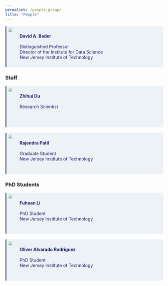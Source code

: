 ```yaml
---
permalink: /people_group/
title: "People"
---
```


<div class="warning" style='background-color:#EDF2F7; color:#1A2067; border-left: solid #718096 4px; border-radius: 4px;'>
<img  src="https://davidbader.net/authors/admin/avatar_hu467bff5a4a8e196f6bcbcd380ff8250b_6318_270x270_fill_q90_lanczos_center.jpg" style="zoom:70%;  float:left; padding:0.7em" />
<p style='padding:0.7em; margin-left:0.5em; display: inline-block;'>
<b>David A. Bader</b> 
<br>  
<br>Distinguished Professor  
<br>Director of the Institute for Data Science
<br>New Jersey Institute of Technology<br>
<a href="https://www.linkedin.com/in/oliver-alvarado-rod/" target="_blank" rel="noopener">
<i class="fab fa-linkedin"></i>
</a>
</p>
</div>

### Staff

<div class="warning" style='background-color:#EDF2F7; color:#1A2067; border-left: solid #718096 4px; border-radius: 4px;'>
<img  src="https://davidbader.net/authors/alvaradorodriguez-oliver/avatar_hu8ae89edcfb38e4a2c4f82e57e9d9544c_414069_270x270_fill_q90_lanczos_center.jpg" style="zoom:70%;  float:left; padding:0.7em" />
<p style='padding:0.7em; margin-left:0.5em; display: inline-block;'>
<b>Zhihui Du</b> 
<br>  
<br>Research Scientist
<br>
<a href="https://www.linkedin.com/in/oliver-alvarado-rod/" target="_blank" rel="noopener">
<i class="fab fa-linkedin"></i>
</a>
<br><br>
</p>
</div>

<br>

<div class="warning" style='background-color:#EDF2F7; color:#1A2067; border-left: solid #718096 4px; border-radius: 4px;'>
<img  src="https://davidbader.net/authors/alvaradorodriguez-oliver/avatar_hu8ae89edcfb38e4a2c4f82e57e9d9544c_414069_270x270_fill_q90_lanczos_center.jpg" style="zoom:70%;  float:left; padding:0.7em" />
<p style='padding:0.7em; margin-left:0.5em; display: inline-block;'>
<b>Rajendra Patil</b> 
<br>  
<br>Graduate Student
<br>New Jersey Institute of Technology<br>
<a href="https://www.linkedin.com/in/oliver-alvarado-rod/" target="_blank" rel="noopener">
<i class="fab fa-linkedin"></i>
</a>
<br>
</p>
</div>

### PhD Students
<div class="warning" style='background-color:#EDF2F7; color:#1A2067; border-left: solid #718096 4px; border-radius: 4px;'>
<img  src="https://davidbader.net/authors/li-fuhuan/avatar_hu06b08d0b5652809328fedc854a407cb8_682321_270x270_fill_lanczos_center_3.png" style="zoom:70%;  float:left; padding:0.7em" />
<p style='padding:0.7em; margin-left:0.5em; display: inline-block;'>
<b>Fuhuan Li</b> 
<br>  
<br>PhD Student
<br>New Jersey Institute of Technology<br>
<a href="https://www.linkedin.com/in/oliver-alvarado-rod/" target="_blank" rel="noopener">
<i class="fab fa-linkedin"></i>
</a>
<br>
</p>
</div>

<br>

<div class="warning" style='background-color:#EDF2F7; color:#1A2067; border-left: solid #718096 4px; border-radius: 4px;'>
<img  src="https://davidbader.net/authors/alvaradorodriguez-oliver/avatar_hu8ae89edcfb38e4a2c4f82e57e9d9544c_414069_270x270_fill_q90_lanczos_center.jpg" style="zoom:70%;  float:left; padding:0.7em" />
<p style='padding:0.7em; margin-left:0.5em; display: inline-block;'>
<b>Oliver Alvarado Rodriguez</b> 
<br>  
<br>PhD Student
<br>New Jersey Institute of Technology<br>
<a href="https://www.linkedin.com/in/oliver-alvarado-rod/" target="_blank" rel="noopener">
<i class="fab fa-linkedin"></i>
</a>
<br>
</p>
</div>

<br>






